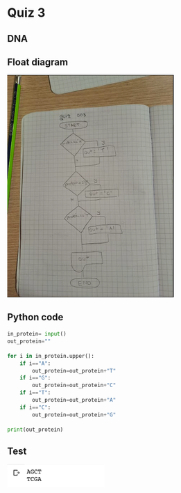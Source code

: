 # Quiz 3

## DNA

## Float diagram

![](quiz003.png)

## Python code

```.py
in_protein= input()
out_protein=""

for i in in_protein.upper():
    if i=="A":
        out_protein=out_protein+"T"
    if i=="G":
        out_protein=out_protein+"C"
    if i=="T":
        out_protein=out_protein+"A"
    if i=="C":
        out_protein=out_protein+"G"

print(out_protein)
```

## Test
![](dna.png)

